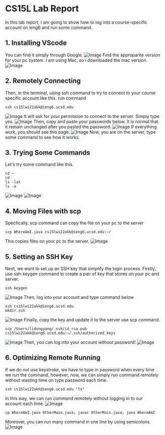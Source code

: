 # CS15L Lab Report
In this lab report, I am going to show how to log into a course-specific account on ieng6 and run some command.
## 1. Installing VScode 
You can find it simply through Google.
![Image](https://user-images.githubusercontent.com/97556577/149047779-986bc715-dbbf-44eb-afcb-72abfde99c45.png)
 Find the approparite version for your pc system. I am using Mac, so i downloaded the mac version.
![Image](https://user-images.githubusercontent.com/97556577/149047978-795b4ea2-3b8c-42c4-b9ab-4d1f1ea11a03.png)
## 2. Remotely Connecting
Then, in the terminal, using ssh command to try to connect to your course specific account like this.
run command
```
ssh cs15lwi22akk@ieng6.ucsd.edu
```
![Image](https://user-images.githubusercontent.com/97556577/149048167-fdd9ecc7-16d2-4e7b-8e68-eeade6c98479.png)
 It will ask for your permission to connect to the server. Simply type yes.
![Image](https://user-images.githubusercontent.com/97556577/149048319-eaea85c0-c667-4ca1-85d1-636e3e110bc9.png)
 Then, copy and paste your passwords below. It is normal that it remain unchanged after you pasted the password.
![Image](https://user-images.githubusercontent.com/97556577/149048410-f4e5c91c-7b9b-44d8-b9b0-9ae38dfb2e71.png)
 If everything work, you should see this page.
![Image](https://user-images.githubusercontent.com/97556577/149048460-d988fd5e-545e-472c-a205-c9d81ec9b903.png)
 Now, you are on the server, type some command to see how it works.
## 3. Trying Some Commands
Let's try some command like this.
```
cd ~
cd
ls -lat
ls -a
```
![Image](https://user-images.githubusercontent.com/97556577/149048608-edcea8f0-e1fb-4063-8dca-0702a3afd8e7.png)
![Image](https://user-images.githubusercontent.com/97556577/149048622-c994a9de-03f3-4ae0-8bd0-a78248588685.png)
## 4. Moving Files with scp
 Specfically, scp command can copy the file on your pc to the server
 ```
 scp WhereAmI.java cs15lwi22akk@ieng6.ucsd.edu:~/
 ```
 This copies files on your pc to the server.
![Image](https://user-images.githubusercontent.com/97556577/149050776-a131446e-2733-4de8-a864-0985ec6e0d29.png)
## 5. Setting an SSH Key
Next, we want to set up an SSH key that simplify the login process.
 Firstly, use ssh-keygen command to create a pair of key that stores on your pc and server. 
 ```
 ssh-keygen
 ```
![Image](https://user-images.githubusercontent.com/97556577/149051053-ae7f3d13-324b-4153-b10c-dcf0fa9c3592.png)
 Then, log into your account and type command below
 ```
 ssh cs15lwi22akk@ieng6.ucsd.edu
 mkdir.ssh
 ```
![Image](https://user-images.githubusercontent.com/97556577/149051233-bded4c45-8e6c-48f8-80b6-557adc604c40.png)
 Finally, copy the key and update it to the server use scp command.
 ```
 scp /Users/lidongyang/.ssh/id_rsa.pub cs15lwi22akk@ieng6.ucsd.edu:~/.ssh/authorized_keys
 ```
![Image](https://user-images.githubusercontent.com/97556577/149051319-5eb11057-b864-452e-8c5e-f7d7e9ba43eb.png)
 Then, you can log into your account without password!
![Image](https://user-images.githubusercontent.com/97556577/149051400-3a38be83-d325-4681-818b-02588f273671.png)
## 6. Optimizing Remote Running
If we do not use keystroke, we have to type in password when every time we run the command,
however, now, we can simply run command remotely without wasting time on type password each time.
```
ssh cs15lwi22akk@ieng6.ucsd.edu "ls"
```
In this way, we can run command remotely without logging in to our account each time.
![Image](https://user-images.githubusercontent.com/97556577/149416655-234ee41a-c5f2-4c98-9bde-7267befa8dfa.png)
```
cp WhereAmI.java OtherMain.java; javac OtherMain.java; java WhereAmI
```
 Moreover, you can run many command in one line by using semicolons.
![Image](https://user-images.githubusercontent.com/97556577/149416712-0b8db7bf-4cab-412c-bf7f-6d0249a111b3.png)
